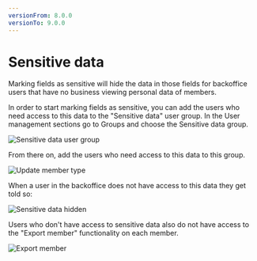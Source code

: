 ```yaml
---
versionFrom: 8.0.0
versionTo: 9.0.0
---
```


# Sensitive data

Marking fields as sensitive will hide the data in those fields for backoffice users that have no business viewing personal data of members.

In order to start marking fields as sensitive, you can add the users who need access to this data to the "Sensitive data" user group. In the User management sections go to Groups and choose the Sensitive data group.

![Sensitive data user group](images/sensitive-data-user-group-v8.png)

From there on, add the users who need access to this data to this group.

![Update member type](images/update-member-type-v8.png)

When a user in the backoffice does not have access to this data they get told so:

![Sensitive data hidden](images/sensitive-data-hidden-v8.png)

Users who don't have access to sensitive data also do not have access to the "Export member" functionality on each member.

![Export member](images/export-member-v8.png)
